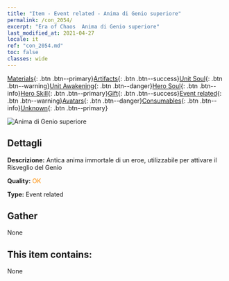 ```yaml
---
title: "Item - Event related - Anima di Genio superiore"
permalink: /con_2054/
excerpt: "Era of Chaos  Anima di Genio superiore"
last_modified_at: 2021-04-27
locale: it
ref: "con_2054.md"
toc: false
classes: wide
---
```

 [Materials](/ItemsIT/){: .btn .btn--primary}[Artifacts](/ItemsIT/Artifacts/){: .btn .btn--success}[Unit Soul](/ItemsIT/UnitSoul/){: .btn .btn--warning}[Unit Awakening](/ItemsIT/UnitAwakening/){: .btn .btn--danger}[Hero Soul](/ItemsIT/HeroSoul/){: .btn .btn--info}[Hero Skill](/ItemsIT/HeroSkill/){: .btn .btn--primary}[Gift](/ItemsIT/Gift/){: .btn .btn--success}[Event related](/ItemsIT/Events/){: .btn .btn--warning}[Avatars](/ItemsIT/Avatars/){: .btn .btn--danger}[Consumables](/ItemsIT/Consumables/){: .btn .btn--info}[Unknown](/ItemsIT/Unknown/){: .btn .btn--primary}

 ![Anima di Genio superiore](/images/t/juexing_605.jpg)

## Dettagli
 **Descrizione:** Antica anima immortale di un eroe, utilizzabile per attivare il Risveglio del Genio

 **Quality:** <span style="color: #FF8C00">OK</span>

 **Type:** Event related

## Gather

  None

## This item contains:

  None

